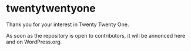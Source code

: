 # twentytwentyone

Thank you for your interest in Twenty Twenty One.

As soon as the repository is open to contributors, it will be annonced here and on WordPress.org.

